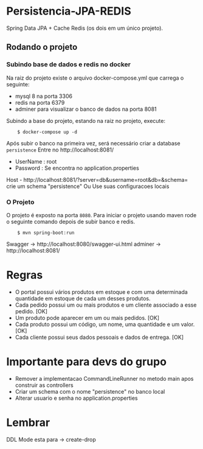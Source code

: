 # Persistencia-JPA-REDIS

 Spring Data JPA + Cache Redis (os dois em um único projeto). 
 
## Rodando o projeto

### Subindo base de dados e redis no docker
Na raiz do projeto existe o arquivo docker-compose.yml que carrega o seguinte:
 - mysql 8 na porta 3306
 - redis na porta 6379
 - adminer para visualizar o banco de dados na porta 8081

Subindo a base do projeto, estando na raiz no projeto, execute:

        $ docker-compose up -d

Após subir o banco na primeira vez, será necessário criar a database `persistence`
Entre no http://localhost:8081/ 
- UserName : root
- Password : Se encontra no application.properties

Host - http://localhost:8081/?server=db&username=root&db=&schema=
 crie um schema "persistence" Ou Use suas configuracoes locais
 
### O Projeto
O projeto é exposto na porta `8080`.
Para iniciar o projeto usando maven rode o seguinte comando depois de subir banco e redis.

        $ mvn spring-boot:run


Swagger -> http://localhost:8080/swagger-ui.html
adminer -> http://localhost:8081/

 
# Regras

 - O portal possui vários produtos em estoque e com uma determinada quantidade em estoque de cada um desses produtos.
 - Cada pedido possui um ou mais produtos e um cliente associado a esse pedido. [OK]
 - Um produto pode aparecer em um ou mais pedidos. [OK]
 - Cada produto possui um código, um nome, uma quantidade e um valor. [OK]
 - Cada cliente possui seus dados pessoais e dados de entrega. [OK]
 
 
 # Importante para devs do grupo
 
 - Remover a implementacao CommandLineRunner no metodo main apos construir as controllers
 - Criar um schema com o nome "persistence" no banco local
 - Alterar usuario e senha no application.properties
 
 
 # Lembrar
 
  DDL Mode esta para -> create-drop
